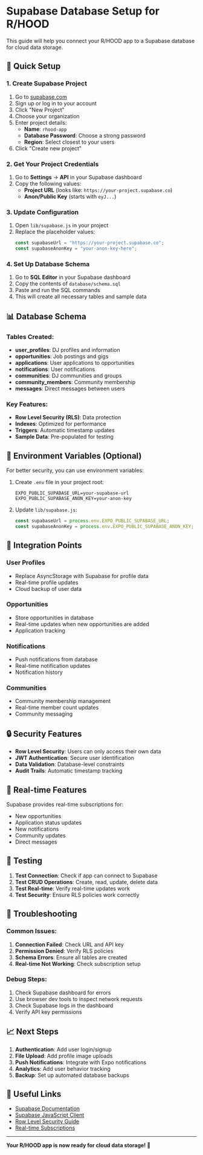 # Supabase Database Setup for R/HOOD

This guide will help you connect your R/HOOD app to a Supabase database for cloud data storage.

## 🚀 Quick Setup

### 1. Create Supabase Project

1. Go to [supabase.com](https://supabase.com)
2. Sign up or log in to your account
3. Click "New Project"
4. Choose your organization
5. Enter project details:
   - **Name**: `rhood-app`
   - **Database Password**: Choose a strong password
   - **Region**: Select closest to your users
6. Click "Create new project"

### 2. Get Your Project Credentials

1. Go to **Settings** → **API** in your Supabase dashboard
2. Copy the following values:
   - **Project URL** (looks like: `https://your-project.supabase.co`)
   - **Anon/Public Key** (starts with `eyJ...`)

### 3. Update Configuration

1. Open `lib/supabase.js` in your project
2. Replace the placeholder values:
   ```javascript
   const supabaseUrl = "https://your-project.supabase.co";
   const supabaseAnonKey = "your-anon-key-here";
   ```

### 4. Set Up Database Schema

1. Go to **SQL Editor** in your Supabase dashboard
2. Copy the contents of `database/schema.sql`
3. Paste and run the SQL commands
4. This will create all necessary tables and sample data

## 📊 Database Schema

### Tables Created:

- **user_profiles**: DJ profiles and information
- **opportunities**: Job postings and gigs
- **applications**: User applications to opportunities
- **notifications**: User notifications
- **communities**: DJ communities and groups
- **community_members**: Community membership
- **messages**: Direct messages between users

### Key Features:

- **Row Level Security (RLS)**: Data protection
- **Indexes**: Optimized for performance
- **Triggers**: Automatic timestamp updates
- **Sample Data**: Pre-populated for testing

## 🔧 Environment Variables (Optional)

For better security, you can use environment variables:

1. Create `.env` file in your project root:

   ```
   EXPO_PUBLIC_SUPABASE_URL=your-supabase-url
   EXPO_PUBLIC_SUPABASE_ANON_KEY=your-anon-key
   ```

2. Update `lib/supabase.js`:
   ```javascript
   const supabaseUrl = process.env.EXPO_PUBLIC_SUPABASE_URL;
   const supabaseAnonKey = process.env.EXPO_PUBLIC_SUPABASE_ANON_KEY;
   ```

## 🎯 Integration Points

### User Profiles

- Replace AsyncStorage with Supabase for profile data
- Real-time profile updates
- Cloud backup of user data

### Opportunities

- Store opportunities in database
- Real-time updates when new opportunities are added
- Application tracking

### Notifications

- Push notifications from database
- Real-time notification updates
- Notification history

### Communities

- Community membership management
- Real-time member count updates
- Community messaging

## 🔒 Security Features

- **Row Level Security**: Users can only access their own data
- **JWT Authentication**: Secure user identification
- **Data Validation**: Database-level constraints
- **Audit Trails**: Automatic timestamp tracking

## 📱 Real-time Features

Supabase provides real-time subscriptions for:

- New opportunities
- Application status updates
- New notifications
- Community updates
- Direct messages

## 🧪 Testing

1. **Test Connection**: Check if app can connect to Supabase
2. **Test CRUD Operations**: Create, read, update, delete data
3. **Test Real-time**: Verify real-time updates work
4. **Test Security**: Ensure RLS policies work correctly

## 🚨 Troubleshooting

### Common Issues:

1. **Connection Failed**: Check URL and API key
2. **Permission Denied**: Verify RLS policies
3. **Schema Errors**: Ensure all tables are created
4. **Real-time Not Working**: Check subscription setup

### Debug Steps:

1. Check Supabase dashboard for errors
2. Use browser dev tools to inspect network requests
3. Check Supabase logs in the dashboard
4. Verify API key permissions

## 📈 Next Steps

1. **Authentication**: Add user login/signup
2. **File Upload**: Add profile image uploads
3. **Push Notifications**: Integrate with Expo notifications
4. **Analytics**: Add user behavior tracking
5. **Backup**: Set up automated database backups

## 🔗 Useful Links

- [Supabase Documentation](https://supabase.com/docs)
- [Supabase JavaScript Client](https://supabase.com/docs/reference/javascript)
- [Row Level Security Guide](https://supabase.com/docs/guides/auth/row-level-security)
- [Real-time Subscriptions](https://supabase.com/docs/guides/realtime)

---

**Your R/HOOD app is now ready for cloud data storage! 🎵**

